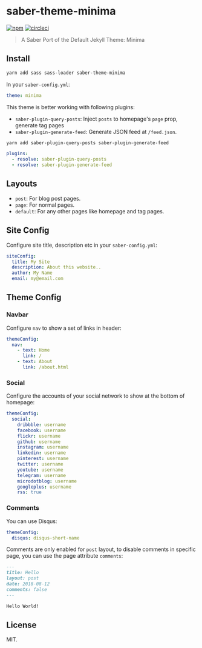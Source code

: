 # saber-theme-minima

[![npm](https://badgen.net/npm/v/saber-theme-minima)](https://npm.im/saber-theme-minima) [![circleci](https://badgen.net/circleci/github/egoist/saber-theme-minima/master)](https://circleci.com/gh/egoist/saber-theme-minima)

> A Saber Port of the Default Jekyll Theme: Minima

## Install

```bash
yarn add sass sass-loader saber-theme-minima
```

In your `saber-config.yml`:

```yml
theme: minima
```

This theme is better working with following plugins:

- `saber-plugin-query-posts`: Inject `posts` to homepage's `page` prop, generate tag pages
- `saber-plugin-generate-feed`: Generate JSON feed at `/feed.json`.

```bash
yarn add saber-plugin-query-posts saber-plugin-generate-feed
```

```yml
plugins:
  - resolve: saber-plugin-query-posts
  - resolve: saber-plugin-generate-feed
```

## Layouts

- `post`: For blog post pages.
- `page`: For normal pages.
- `default`: For any other pages like homepage and tag pages.

## Site Config

Configure site title, description etc in your `saber-config.yml`:

```yml
siteConfig:
  title: My Site
  description: About this website..
  author: My Name
  email: my@email.com
```

## Theme Config

### Navbar

Configure `nav` to show a set of links in header:

```yml
themeConfig:
  nav:
    - text: Home
      link: /
    - text: About
      link: /about.html
```

### Social

Configure the accounts of your social network to show at the bottom of homepage:

```yml
themeConfig:
  social:
    dribbble: username
    facebook: username
    flickr: username
    github: username
    instagram: username
    linkedin: username
    pinterest: username
    twitter: username
    youtube: username
    telegram: username
    microdotblog: username
    googleplus: username
    rss: true
```

### Comments

You can use Disqus:

```yml
themeConfig:
  disqus: disqus-short-name
```

Comments are only enabled for `post` layout, to disable comments in specific page, you can use the page attribute `comments`:

```markdown
---
title: Hello
layout: post
date: 2018-08-12
comments: false
---

Hello World!
```

## License

MIT.
